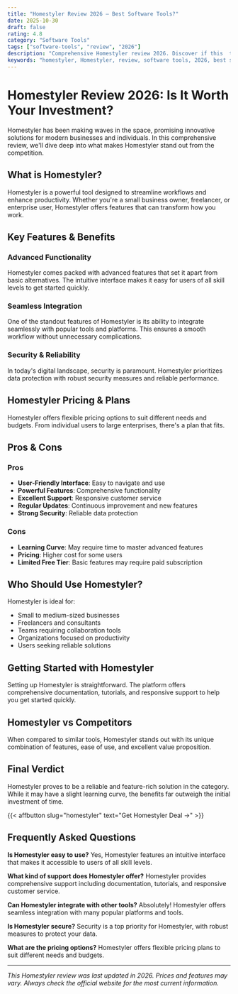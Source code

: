 ```yaml
---
title: "Homestyler Review 2026 – Best Software Tools?"
date: 2025-10-30
draft: false
rating: 4.8
category: "Software Tools"
tags: ["software-tools", "review", "2026"]
description: "Comprehensive Homestyler review 2026. Discover if this  tool is the best choice for your needs."
keywords: "homestyler, Homestyler, review, software tools, 2026, best software tools"
---
```


# Homestyler Review 2026: Is It Worth Your Investment?

Homestyler has been making waves in the  space, promising innovative solutions for modern businesses and individuals. In this comprehensive review, we'll dive deep into what makes Homestyler stand out from the competition.

## What is Homestyler?

Homestyler is a powerful  tool designed to streamline workflows and enhance productivity. Whether you're a small business owner, freelancer, or enterprise user, Homestyler offers features that can transform how you work.

## Key Features & Benefits

### Advanced Functionality
Homestyler comes packed with advanced features that set it apart from basic alternatives. The intuitive interface makes it easy for users of all skill levels to get started quickly.

### Seamless Integration
One of the standout features of Homestyler is its ability to integrate seamlessly with popular tools and platforms. This ensures a smooth workflow without unnecessary complications.

### Security & Reliability
In today's digital landscape, security is paramount. Homestyler prioritizes data protection with robust security measures and reliable performance.

## Homestyler Pricing & Plans

Homestyler offers flexible pricing options to suit different needs and budgets. From individual users to large enterprises, there's a plan that fits.

## Pros & Cons

### Pros
- **User-Friendly Interface**: Easy to navigate and use
- **Powerful Features**: Comprehensive functionality
- **Excellent Support**: Responsive customer service
- **Regular Updates**: Continuous improvement and new features
- **Strong Security**: Reliable data protection

### Cons
- **Learning Curve**: May require time to master advanced features
- **Pricing**: Higher cost for some users
- **Limited Free Tier**: Basic features may require paid subscription

## Who Should Use Homestyler?

Homestyler is ideal for:
- Small to medium-sized businesses
- Freelancers and consultants
- Teams requiring collaboration tools
- Organizations focused on productivity
- Users seeking reliable  solutions

## Getting Started with Homestyler

Setting up Homestyler is straightforward. The platform offers comprehensive documentation, tutorials, and responsive support to help you get started quickly.

## Homestyler vs Competitors

When compared to similar tools, Homestyler stands out with its unique combination of features, ease of use, and excellent value proposition.

## Final Verdict

Homestyler proves to be a reliable and feature-rich solution in the  category. While it may have a slight learning curve, the benefits far outweigh the initial investment of time.

{{< affbutton slug="homestyler" text="Get Homestyler Deal →" >}}

## Frequently Asked Questions

**Is Homestyler easy to use?**
Yes, Homestyler features an intuitive interface that makes it accessible to users of all skill levels.

**What kind of support does Homestyler offer?**
Homestyler provides comprehensive support including documentation, tutorials, and responsive customer service.

**Can Homestyler integrate with other tools?**
Absolutely! Homestyler offers seamless integration with many popular platforms and tools.

**Is Homestyler secure?**
Security is a top priority for Homestyler, with robust measures to protect your data.

**What are the pricing options?**
Homestyler offers flexible pricing plans to suit different needs and budgets.

---

*This Homestyler review was last updated in 2026. Prices and features may vary. Always check the official website for the most current information.*
